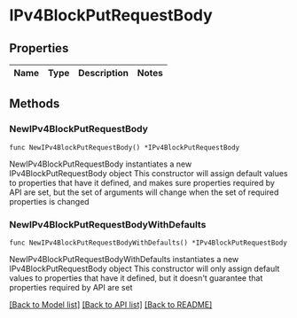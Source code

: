 # IPv4BlockPutRequestBody

## Properties

Name | Type | Description | Notes
------------ | ------------- | ------------- | -------------

## Methods

### NewIPv4BlockPutRequestBody

`func NewIPv4BlockPutRequestBody() *IPv4BlockPutRequestBody`

NewIPv4BlockPutRequestBody instantiates a new IPv4BlockPutRequestBody object
This constructor will assign default values to properties that have it defined,
and makes sure properties required by API are set, but the set of arguments
will change when the set of required properties is changed

### NewIPv4BlockPutRequestBodyWithDefaults

`func NewIPv4BlockPutRequestBodyWithDefaults() *IPv4BlockPutRequestBody`

NewIPv4BlockPutRequestBodyWithDefaults instantiates a new IPv4BlockPutRequestBody object
This constructor will only assign default values to properties that have it defined,
but it doesn't guarantee that properties required by API are set


[[Back to Model list]](../README.md#documentation-for-models) [[Back to API list]](../README.md#documentation-for-api-endpoints) [[Back to README]](../README.md)


